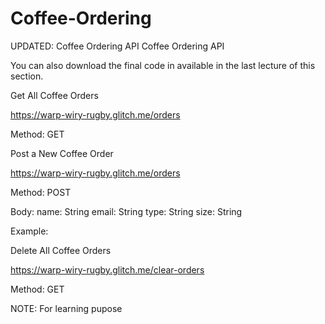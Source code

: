 # Coffee-Ordering 

UPDATED: Coffee Ordering API
Coffee Ordering API


You can also download the final code in available in the last lecture of this section. 



Get All Coffee Orders

https://warp-wiry-rugby.glitch.me/orders

Method: GET



Post a New Coffee Order

https://warp-wiry-rugby.glitch.me/orders

Method: POST 
 
Body: 
name: String 
email: String 
type: String 
size: String 


Example:






Delete All Coffee Orders

https://warp-wiry-rugby.glitch.me/clear-orders

Method: GET

NOTE: For learning pupose
